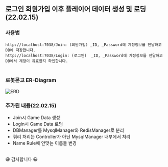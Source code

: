## 로그인 회원가입 이후 플레이어 데이터 생성 및 로딩(22.02.15)

### 사용법
`http://localhost:7038/Join: (회원가입) _ID, _Password에 계정정보를 전달하고 DB에 저장합니다.`   
`http://localhost:7038/Login: (로그인)  _ID, _Password에 계정정보를 전달하고 DB에서 계정이 유효한지 확인합니다.`                                                                       
<br/>

### 로봇몬고 ER-Diagram
![ERD](https://user-images.githubusercontent.com/30414979/154002511-7fa5514e-5fb1-4a5c-a280-5381e714f9f9.png)

### 추가된 내용(22.02.15)
- Join시 Game Data 생성<br/>
- Login시 Game Data 로딩<br/>
- DBManager를 MysqlManager와 RedisManager로 분리<br/>
- 쿼리 처리는 Controller가 아닌 MysqlManager 내부에서 처리<br/>
- Name Rule에 안맞는 이름들 변경<br/><br/>

😀 감사합니다 😀      
